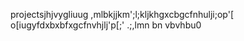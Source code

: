 projectsjhjvygliuug
,mlbkjjkm';l;kljkhgxcbgcfnhulji;op'[ o[iugyfdxbxbfxgcfnvhjlj'p[;' .;,lmn bn vbvhbu0
